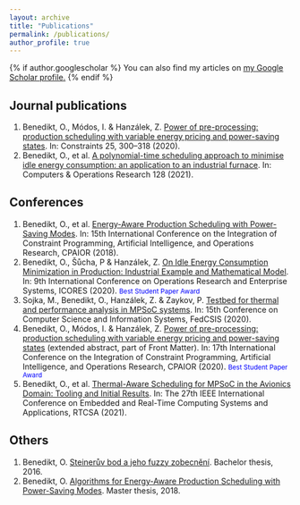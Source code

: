 ```yaml
---
layout: archive
title: "Publications"
permalink: /publications/
author_profile: true
---
```


{% if author.googlescholar %}
  You can also find my articles on <u><a href="{{author.googlescholar}}">my Google Scholar profile</a>.</u>
{% endif %}

## Journal publications

 1. Benedikt, O., Módos, I. & Hanzálek, Z. [Power of pre-processing: production scheduling with variable energy pricing and power-saving states](https://doi.org/10.1007/s10601-020-09317-y). In: Constraints 25, 300–318 (2020).
 2. Benedikt, O., et al. [A polynomial-time scheduling approach to minimise idle energy consumption: an application to an industrial furnace](https://doi.org/10.1016/j.cor.2020.105167). In: Computers & Operations Research 128 (2021).

## Conferences

 1. Benedikt, O., et al. [Energy-Aware Production Scheduling with Power-Saving Modes](https://doi.org/10.1007/978-3-319-93031-2_6). In: 15th International Conference on the Integration of Constraint Programming, Artificial Intelligence, and Operations Research, CPAIOR (2018).
 2. Benedikt, O., Šůcha, P & Hanzálek, Z. [On Idle Energy Consumption Minimization in Production: Industrial Example and Mathematical Model](https://doi.org/10.5220/0008877400350046). In: 9th International Conference on Operations Research and Enterprise Systems, ICORES (2020). <span style="color:blue;font-size:smaller">Best Student Paper Award</span>
 3. Sojka, M.,  Benedikt, O., Hanzálek, Z. & Zaykov, P. [Testbed for thermal and performance analysis in MPSoC systems](https://doi.org/10.15439/2020F174). In: 15th Conference on Computer Science and Information Systems, FedCSIS (2020).
 4. Benedikt, O., Módos, I. & Hanzálek, Z. [Power of pre-processing: production scheduling with variable energy pricing and power-saving states](https://link.springer.com/book/10.1007%2F978-3-030-58942-4) (extended abstract, part of Front Matter). In: 17th International Conference on the Integration of Constraint Programming, Artificial Intelligence, and Operations Research, CPAIOR (2020). <span style="color:blue;font-size:smaller">Best Student Paper Award</span>
 5. Benedikt, O., et al. [Thermal-Aware Scheduling for MPSoC in the Avionics Domain: Tooling and Initial Results](https://ieeexplore.ieee.org/document/9545290). In: The 27th IEEE International Conference on Embedded and Real-Time Computing Systems and Applications, RTCSA (2021).

## Others

 1. Benedikt, O. [Steinerův bod a jeho fuzzy zobecnění](https://dspace.cvut.cz/handle/10467/64666). Bachelor thesis, 2016. 
 2. Benedikt, O. [Algorithms for Energy-Aware Production Scheduling with Power-Saving Modes](https://dspace.cvut.cz/handle/10467/77065). Master thesis, 2018.
